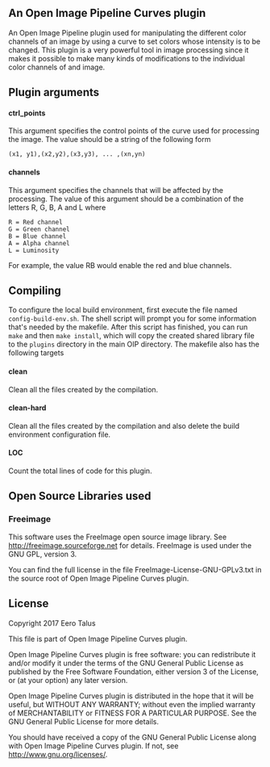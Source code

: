 ## An Open Image Pipeline Curves plugin

An Open Image Pipeline plugin used for manipulating the different color
channels of an image by using a curve to set colors whose intensity is
to be changed. This plugin is a very powerful tool in image processing
since it makes it possible to make many kinds of modifications to the
individual color channels of and image.

## Plugin arguments

#### ctrl_points

This argument specifies the control points of the curve used for
processing the image. The value should be a string of the following
form  

`(x1, y1),(x2,y2),(x3,y3), ... ,(xn,yn)`

#### channels
This argument specifies the channels that will be affected by the
processing. The value of this argument should be a combination of
the letters R, G, B, A and L where  

`R = Red channel`  
`G = Green channel`  
`B = Blue channel`  
`A = Alpha channel`  
`L = Luminosity`  

For example, the value RB would enable the red and blue channels.  

## Compiling

To configure the local build environment, first execute the file named
`config-build-env.sh`. The shell script will prompt you for some information
that's needed by the makefile. After this script has finished, you can run `make`
and then `make install`, which will copy the created shared library file to
the `plugins` directory in the main OIP directory. The makefile also has the
following targets  

#### clean

Clean all the files created by the compilation.  

#### clean-hard

Clean all the files created by the compilation and also delete the build environment
configuration file.  

#### LOC

Count the total lines of code for this plugin.  

## Open Source Libraries used

### Freeimage

This software uses the FreeImage open source image library.
See http://freeimage.sourceforge.net for details.
FreeImage is used under the GNU GPL, version 3.

You can find the full license in the file FreeImage-License-GNU-GPLv3.txt
in the source root of Open Image Pipeline Curves plugin.

## License

Copyright 2017 Eero Talus

This file is part of Open Image Pipeline Curves plugin.

Open Image Pipeline Curves plugin is free software: you can redistribute
it and/or modify it under the terms of the GNU General Public License
as published by the Free Software Foundation, either version 3 of the
License, or (at your option) any later version.

Open Image Pipeline Curves plugin is distributed in the hope that it
will be useful, but WITHOUT ANY WARRANTY; without even the implied
warranty of MERCHANTABILITY or FITNESS FOR A PARTICULAR PURPOSE.
See the GNU General Public License for more details.

You should have received a copy of the GNU General Public License along
with Open Image Pipeline Curves plugin.  If not, see <http://www.gnu.org/licenses/>.
